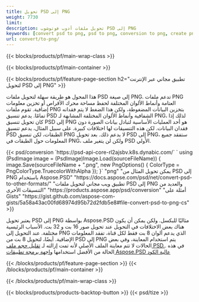 ```yaml
---
title: تحويل PSD إلى PNG
weight: 7730
limit: 
description: تحويل ملفات أدوب فوتوشوب PSD إلى PNG
keywords: [convert psd to png, psd to png, conversion to png, create png from psd, print psd as png]
url: convert/to-png/
---
```


{{< blocks/products/pf/main-wrap-class >}}

{{< blocks/products/pf/main-container >}}

{{< blocks/products/pf/feature-page-section h2="تطبيق مجاني عبر الإنترنت لتحويل PSD إلى PNG" >}}
<p>هذا المحول هو طريقة سهلة لتحويل ملفات PSD إلى صيغة PNG. تدعم ملفات PNG العتامة وأنماط الألوان المختلفة لحفظ مساحة محرك الأقراص أو تخزين معلومات إضافية. تقوم ملفات PNG بتخزين البيانات المضغوطة، ولكن هذا الضغط لا يتم فقدانه تمامًا. يدعم تنسيق PSD الشفافية وأنماط الألوان المختلفة المشابهة لـ PNG، لذلك إذا كان تحويل تنسيق PSD إلى PNG هو أحد العمليات الأساسية لتبادل بيانات الصورة دون فقدان البيانات. لكن هذه التنسيقات لها اختلافات كبيرة. على سبيل المثال، يدعم تنسيق PSD الطبقات، لكن تنسيق PNG لا يدعم ذلك. بعد تحويل PSD إلى PNG، ستفقد جميع المعلومات حول الطبقات في PNG، ولكن لن يتغير ملف PSD الأولي.</p>
{{< psd/conversion `https://psd-api-core-rl2ajsbv.k8s.dynabic.com/` 
`    using (PsdImage image = (PsdImage)Image.Load(sourceFileName))
    {
        image.Save(sourceFileName + ".png",  new PngOptions() {  ColorType = PngColorType.TruecolorWithAlpha });
    }` 
	"png" 
"يمكن تحويل المثال من PSD إلى PNG باستخدام Aspose.PSD"  "https://docs.aspose.com/psd/net/convert-psd-to-other-formats/" 
"تطبيق ويب مجاني لتحويل ملفات PSD إلى PNG والعديد من التنسيقات الأخرى" "https://products.aspose.app/psd/conversion" 
"أمثلة على Gists" "https://gist.github.com/aspose-com-gists/5a58a43ac00fd68974d95b72d2fdb5e8#file-convert-psd-to-png-cs" >}}
<p>يعتبر تحويل PSD إلى PNG بواسطة Aspose.PSD مثاليًا للبكسل. ولكن يمكن أن يكون هناك بعض الاختلافات في التحويل عند تحويل صور 16 بت و 32 بت. الأسباب الرئيسية مختلفة. عند التحويل إلى PNG الذي يدعم ألوان 8 بت فقط لكل قناة، تفقد المعلومات الإضافية. أيضًا، لتحويل 8 بت من PSD إلى PNG يتم استخدام المعاينة، وفي بعض الحالات لا تتم معاينة الملف الأصلي لأنه تمت إزالته لـ <a href="/psd/reduce-size">تقليل حجم ملف PSD.</a>. في هذه الحالة من الأفضل استخدامها <a href="/psd">واجهة برمجة تطبيقات Aspose.PSD عالية الكود</a></p>
{{< /blocks/products/pf/feature-page-section >}}
{{< /blocks/products/pf/main-container >}}


{{< /blocks/products/pf/main-wrap-class >}}

{{< blocks/products/products-backtop-button >}}
{{< psd/tize >}}

